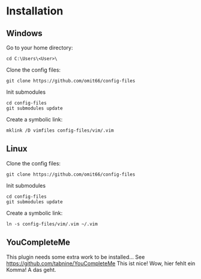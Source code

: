 # Installation

## Windows

Go to your home directory:
```
cd C:\Users\<User>\
```

Clone the config files:
```
git clone https://github.com/omit66/config-files
```

Init submodules
```
cd config-files
git submodules update
```

Create a symbolic link:
```
mklink /D vimfiles config-files/vim/.vim
```

## Linux

Clone the config files:

```
git clone https://github.com/omit66/config-files
```

Init submodules
```
cd config-files
git submodules update
```

Create a symbolic link:
```
ln -s config-files/vim/.vim ~/.vim
```

## YouCompleteMe

This plugin needs some extra work to be installed...
See https://github.com/tabnine/YouCompleteMe
This ist nice! Wow, hier fehlt ein Komma! A das geht.
